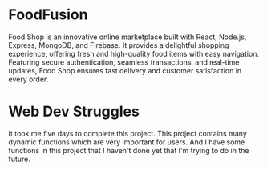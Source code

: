 # FoodFusion

Food Shop is an innovative online marketplace built with React, Node.js, Express, MongoDB, and Firebase. It provides a delightful shopping experience, offering fresh and high-quality food items with easy navigation. Featuring secure authentication, seamless transactions, and real-time updates, Food Shop ensures fast delivery and customer satisfaction in every order.

# Web Dev Struggles

It took me five days to complete this project. This project contains many dynamic functions which are very important for users. And I have some functions in this project that I haven't done yet that I'm trying to do in the future.
